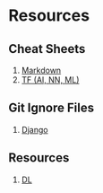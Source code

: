 # Resources

## Cheat Sheets 
1. [Markdown](https://github.com/adam-p/markdown-here/wiki/Markdown-Cheatsheet)
2. [TF (AI, NN, ML)](https://becominghuman.ai/cheat-sheets-for-ai-neural-networks-machine-learning-deep-learning-big-data-678c51b4b463)
 
## Git Ignore Files 
1. [Django](https://gist.github.com/santoshpurbey/6f982faf1eacdac153ffd86a3a694239)
  
## Resources
1. [DL](https://pythonprogramming.net/introduction-deep-learning-python-tensorflow-keras/)
